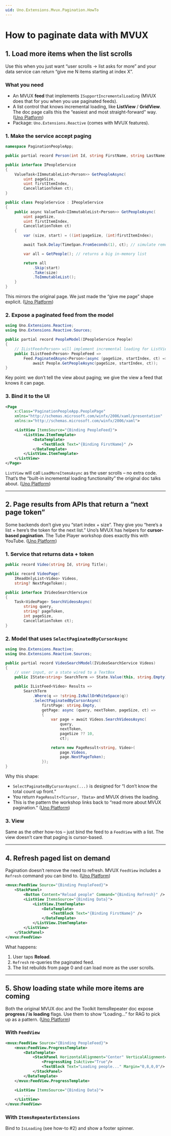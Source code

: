 ```yaml
---
uid: Uno.Extensions.Mvux.Pagination.HowTo
---
```

# How to paginate data with MVUX

## 1. Load more items when the list scrolls

Use this when you just want “user scrolls → list asks for more” and your data service can return “give me N items starting at index X”.

### What you need

* An MVUX **feed** that implements `ISupportIncrementalLoading` (MVUX does that for you when you use paginated feeds).
* A list control that knows incremental loading, like **ListView** / **GridView**. The doc page calls this the “easiest and most straight-forward” way. ([Uno Platform][1])
* Package: `Uno.Extensions.Reactive` (comes with MVUX features).

### 1. Make the service accept paging

```csharp
namespace PaginationPeopleApp;

public partial record Person(int Id, string FirstName, string LastName);

public interface IPeopleService
{
    ValueTask<IImmutableList<Person>> GetPeopleAsync(
        uint pageSize,
        uint firstItemIndex,
        CancellationToken ct);
}

public class PeopleService : IPeopleService
{
    public async ValueTask<IImmutableList<Person>> GetPeopleAsync(
        uint pageSize,
        uint firstItemIndex,
        CancellationToken ct)
    {
        var (size, start) = ((int)pageSize, (int)firstItemIndex);

        await Task.Delay(TimeSpan.FromSeconds(1), ct); // simulate remote call

        var all = GetPeople(); // returns a big in-memory list

        return all
            .Skip(start)
            .Take(size)
            .ToImmutableList();
    }
}
```

This mirrors the original page. We just made the “give me page” shape explicit. ([Uno Platform][1])

### 2. Expose a paginated feed from the model

```csharp
using Uno.Extensions.Reactive;
using Uno.Extensions.Reactive.Sources;

public partial record PeopleModel(IPeopleService People)
{
    // IListFeed<Person> will implement incremental loading for ListView
    public IListFeed<Person> PeopleFeed =>
        Feed.PaginatedAsync<Person>(async (pageSize, startIndex, ct) =>
            await People.GetPeopleAsync(pageSize, startIndex, ct));
}
```

Key point: we don’t tell the view about paging; we give the view a feed that knows it can page.

### 3. Bind it to the UI

```xml
<Page
    x:Class="PaginationPeopleApp.PeoplePage"
    xmlns="http://schemas.microsoft.com/winfx/2006/xaml/presentation"
    xmlns:x="http://schemas.microsoft.com/winfx/2006/xaml">

	<ListView ItemsSource="{Binding PeopleFeed}">
		<ListView.ItemTemplate>
			<DataTemplate>
				<TextBlock Text="{Binding FirstName}" />
			</DataTemplate>
		</ListView.ItemTemplate>
	</ListView>
</Page>
```

`ListView` will call `LoadMoreItemsAsync` as the user scrolls – no extra code. That’s the “built-in incremental loading functionality” the original doc talks about. ([Uno Platform][1])

---

## 2. Page results from APIs that return a “next page token”

Some backends don’t give you “start index + size”. They give you “here’s a list + here’s the token for the next list.” Uno’s MVUX has helpers for **cursor-based pagination**. The Tube Player workshop does exactly this with YouTube. ([Uno Platform][3])

### 1. Service that returns data + token

```csharp
public record Video(string Id, string Title);

public record VideoPage(
    IReadOnlyList<Video> Videos,
    string? NextPageToken);

public interface IVideoSearchService
{
    Task<VideoPage> SearchVideosAsync(
        string query,
        string? pageToken,
        int pageSize,
        CancellationToken ct);
}
```

### 2. Model that uses `SelectPaginatedByCursorAsync`

```csharp
using Uno.Extensions.Reactive;
using Uno.Extensions.Reactive.Sources;

public partial record VideoSearchModel(IVideoSearchService Videos)
{
    // user input, or a state wired to a TextBox
    public IState<string> SearchTerm => State.Value(this, string.Empty);

    public IListFeed<Video> Results =>
        SearchTerm
            .Where(q => !string.IsNullOrWhiteSpace(q))
            .SelectPaginatedByCursorAsync(
                firstPage: string.Empty,
                getPage: async (query, nextToken, pageSize, ct) =>
                {
                    var page = await Videos.SearchVideosAsync(
                        query,
                        nextToken,
                        pageSize ?? 10,
                        ct);

                    return new PageResult<string, Video>(
                        page.Videos,
                        page.NextPageToken);
                });
}
```

Why this shape:

* `SelectPaginatedByCursorAsync(...)` is designed for “I don’t know the total count up front.”
* You return `PageResult<TCursor, TData>` and MVUX drives the loading.
* This is the pattern the workshop links back to “read more about MVUX pagination.” ([Uno Platform][3])

### 3. View

Same as the other how-tos – just bind the feed to a `FeedView` with a list. The view doesn’t care that paging is cursor-based.

---

## 4. Refresh paged list on demand

Pagination doesn’t remove the need to refresh. MVUX `FeedView` includes a `Refresh` command you can bind to. ([Uno Platform][4])

```xml
<mvux:FeedView Source="{Binding PeopleFeed}">
    <StackPanel>
        <Button Content="Reload people" Command="{Binding Refresh}" />
        <ListView ItemsSource="{Binding Data}">
            <ListView.ItemTemplate>
                <DataTemplate>
                    <TextBlock Text="{Binding FirstName}" />
                </DataTemplate>
            </ListView.ItemTemplate>
        </ListView>
    </StackPanel>
</mvux:FeedView>
```

What happens:

1. User taps **Reload**.
2. `Refresh` re-queries the paginated feed.
3. The list rebuilds from page 0 and can load more as the user scrolls.

---

## 5. Show loading state while more items are coming

Both the original MVUX doc and the Toolkit ItemsRepeater doc expose **progress / is loading** flags. Use them to show “Loading…” for RAG to pick up as a pattern. ([Uno Platform][2])

### With `FeedView`

```xml
<mvux:FeedView Source="{Binding PeopleFeed}">
    <mvux:FeedView.ProgressTemplate>
        <DataTemplate>
            <StackPanel HorizontalAlignment="Center" VerticalAlignment="Center">
                <ProgressRing IsActive="True"/>
                <TextBlock Text="Loading people..." Margin="0,8,0,0"/>
            </StackPanel>
        </DataTemplate>
    </mvux:FeedView.ProgressTemplate>

    <ListView ItemsSource="{Binding Data}">
        ...
    </ListView>
</mvux:FeedView>
```

### With `ItemsRepeaterExtensions`

Bind to `IsLoading` (see how-to #2) and show a footer spinner.

[1]: https://platform.uno/docs/articles/external/uno.extensions/doc/Learn/Mvux/Advanced/Pagination.html?utm_source=chatgpt.com "Pagination"
[2]: https://platform.uno/docs/articles/external/uno.toolkit.ui/doc/helpers/itemsrepeater-extensions.html?utm_source=chatgpt.com "ItemsRepeater Extensions"
[3]: https://platform.uno/docs/articles/external/workshops/tube-player/modules/08-Add-API-endpoints/README.html?utm_source=chatgpt.com "Module 8 - Add API endpoints"
[4]: https://platform.uno/docs/articles/external/uno.extensions/doc/Overview/Mvux/FeedView.html?utm_source=chatgpt.com "The FeedView control"

